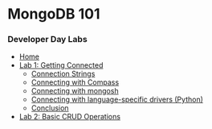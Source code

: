<h1>MongoDB 101</h1> 
<h3>Developer Day Labs</h3>

* [Home](/)
* [Lab 1: Getting Connected](lab1/)
  * [Connection Strings](lab1/lab1-1.md)
  * [Connecting with Compass](lab1/lab1-2.md)
  * [Connecting with mongosh](lab1/lab1-3.md)
  * [Connecting with language-specific drivers (Python)](lab1/lab1-4.md)
  * [Conclusion](lab1/end.md)
* [Lab 2: Basic CRUD Operations](lab2/)